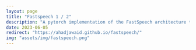 ```yaml
---
layout: page
title: "Fastspeech 1 / 2"
description: "A pytorch implementation of the FastSpeech architecture trained on the text-to-speech task."
date: 2023-06-05
redirect: "https://ahadjawaid.github.io/fastspeech/"
img: "assets/img/fastspeech.png"
---
```


